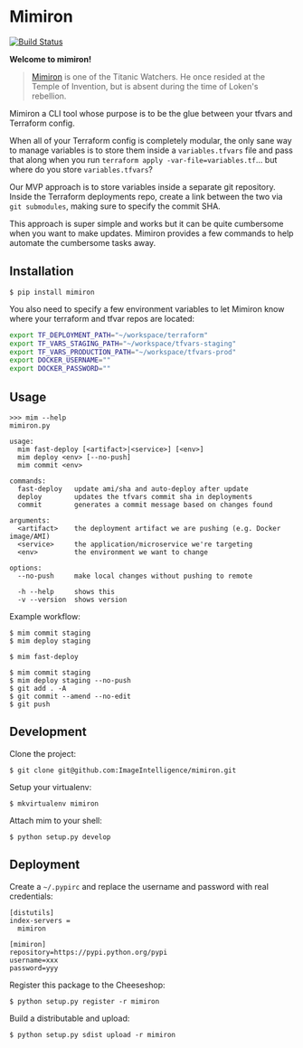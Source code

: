 # Mimiron

[![Build Status](https://travis-ci.org/ImageIntelligence/mimiron.svg?branch=master)](https://travis-ci.org/ImageIntelligence/mimiron)

**Welcome to mimiron!**

> [Mimiron](http://www.wowhead.com/npc=33350/mimiron) is one of the Titanic Watchers. He once resided at the Temple of Invention, but is absent during the time of Loken's rebellion.

Mimiron a CLI tool whose purpose is to be the glue between your tfvars and Terraform config.

When all of your Terraform config is completely modular, the only sane way to manage variables is to store them inside a `variables.tfvars` file and pass that along when you run `terraform apply -var-file=variables.tf`... but where do you store `variables.tfvars`?

Our MVP approach is to store variables inside a separate git repository. Inside the Terraform deployments repo, create a link between the two via `git submodules`, making sure to specify the commit SHA.

This approach is super simple and works but it can be quite cumbersome when you want to make updates. Mimiron provides a few commands to help automate the cumbersome tasks away.

## Installation

```
$ pip install mimiron
```

You also need to specify a few environment variables to let Mimiron know where your terraform and tfvar repos are located:

```bash
export TF_DEPLOYMENT_PATH="~/workspace/terraform"
export TF_VARS_STAGING_PATH="~/workspace/tfvars-staging"
export TF_VARS_PRODUCTION_PATH="~/workspace/tfvars-prod"
export DOCKER_USERNAME=""
export DOCKER_PASSWORD=""
```

## Usage

```
>>> mim --help
mimiron.py

usage:
  mim fast-deploy [<artifact>|<service>] [<env>]
  mim deploy <env> [--no-push]
  mim commit <env>

commands:
  fast-deploy   update ami/sha and auto-deploy after update
  deploy        updates the tfvars commit sha in deployments
  commit        generates a commit message based on changes found

arguments:
  <artifact>    the deployment artifact we are pushing (e.g. Docker image/AMI)
  <service>     the application/microservice we're targeting
  <env>         the environment we want to change

options:
  --no-push     make local changes without pushing to remote

  -h --help     shows this
  -v --version  shows version
```

Example workflow:

```
$ mim commit staging
$ mim deploy staging
```

```
$ mim fast-deploy
```

```
$ mim commit staging
$ mim deploy staging --no-push
$ git add . -A
$ git commit --amend --no-edit
$ git push
```

## Development

Clone the project:

```
$ git clone git@github.com:ImageIntelligence/mimiron.git
```

Setup your virtualenv:

```
$ mkvirtualenv mimiron
```

Attach mim to your shell:

```
$ python setup.py develop
```

## Deployment

Create a `~/.pypirc` and replace the username and password with real credentials:

```
[distutils]
index-servers =
  mimiron

[mimiron]
repository=https://pypi.python.org/pypi
username=xxx
password=yyy
```

Register this package to the Cheeseshop:

```
$ python setup.py register -r mimiron
```

Build a distributable and upload:

```
$ python setup.py sdist upload -r mimiron
```
